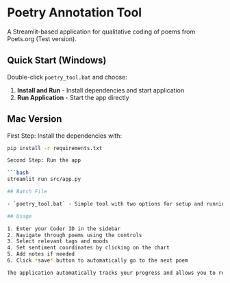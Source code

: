 # Poetry Annotation Tool

A Streamlit-based application for qualitative coding of poems from Poets.org (Test version).

## Quick Start (Windows)

Double-click `poetry_tool.bat` and choose:

1. **Install and Run** - Install dependencies and start application
2. **Run Application** - Start the app directly

## Mac Version
First Step: Install the dependencies with:

```bash
pip install -r requirements.txt

Second Step: Run the app

```bash
streamlit run src/app.py

## Batch File

- `poetry_tool.bat` - Simple tool with two options for setup and running

## Usage

1. Enter your Coder ID in the sidebar
2. Navigate through poems using the controls
3. Select relevant tags and moods
4. Set sentiment coordinates by clicking on the chart
5. Add notes if needed
6. Click *save* button to automatically go to the next poem

The application automatically tracks your progress and allows you to resume where you left off (By entering your Coder ID in the sidebar).
